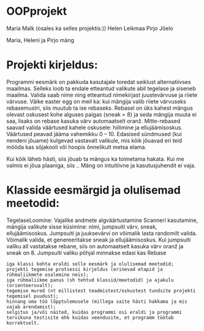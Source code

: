 # OOPprojekt

Maria Malk (osales ka selles projektis:))
Helen Leikmaa
Pirjo Jõelo


Maria, Heleni ja Pirjo mäng
    


# Projekti  kirjeldus:

Programmi eesmärk on pakkuda kasutajale toredat seiklust alternatiivses maailmas.
Selleks loob ta endale etteantud valikute abil tegelase ja siseneb maailma.
Valida saab nime ning etteantud nimekirjast juustevärvuse ja riiete värvuse.
Väike easter egg on meil ka: kui mängija valib riiete värvuseks rebasemustri, siis muutub ta ise rebaseks. Rebasel on üks kahest mängus olevast oskusest kohe alguses paigas (sneak = 8) ja seda mängija muuta ei saa, lisaks on rebase kasuka värv automaatselt oranž.
Mitte-rebased saavad valida väärtused kahele oskusele: hiilimine ja ellujäämisoskus. Väärtused peavad jääma vahemikku 0 – 10. Edasised sündmused (kui nendeni jõuame) kulgevad vastavalt valikule, mis kõik jõuavad eri teid mööda kas sõjakooli või hoopis õnnelikult metsa elama. 

Kui kõik läheb hästi, siis jõuab ta mängus ka toimetama hakata. Kui me valmis ei jõua plaaniga, siis ..
Mäng on intuitiivne ja kasutusjuhendit ei vaja. 

# Klasside eesmärgid ja olulisemad meetodid:

TegelaseLoomine:
Vajalike andmete algväärtustamine
Scanneri kasutamine, mängija valikute sisse küsimine:
nimi, jumpsuiti värv, sneak, ellujäämisoskus.
Jumpsuiti ja juuksevärvi on võimalik lasta randomilt valida.
Võimalik valida, et genereeritakse sneak ja ellujäämisoskus.
Kui jumpsuiti valiku all vastatakse rebane, siis on automaatselt kasuka värv oranž ja sneak on 8.
Jumpsuiti valiku põhjal minnakse edasi kas Rebase 



    iga klassi kohta eraldi selle eesmärk ja olulisemad meetodid;
    projekti tegemise protsessi kirjeldus (erinevad etapid ja rühmaliikmete osalemine neis);
    iga rühmaliikme panus (sh tehtud klassid/meetodid) ja ajakulu (orienteeruvalt);
    tegemise mured (nt millistest teadmistest/oskustest tundsite projekti tegemisel puudust);
    hinnang oma töö lõpptulemusele (millega saite hästi hakkama ja mis vajab arendamist);
    selgitus ja/või näited, kuidas programmi osi eraldi ja programmi tervikuna testisite ehk kuidas veendusite, et programm töötab korrektselt. 
